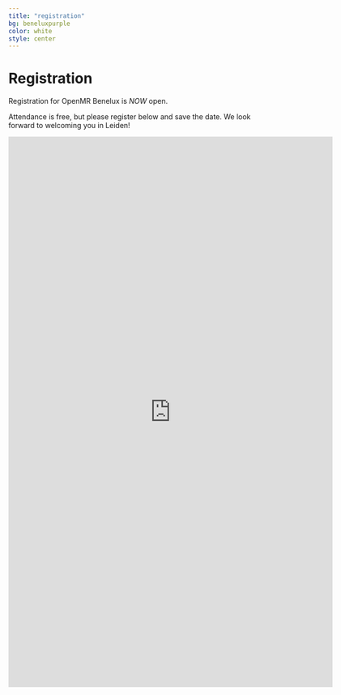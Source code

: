 ```yaml
---
title: "registration"
bg: beneluxpurple
color: white
style: center
---
```


<a id="registration"></a>

# Registration

Registration for OpenMR Benelux is _NOW_ open.

Attendance is free, but please register below and save the date. We look forward to welcoming you in Leiden!

<div class="icontain">
<iframe src="https://docs.google.com/forms/d/e/1FAIpQLSeaCn92jMQn_usAPzXa0UPZIE0dokxqhhS3mI2dNa-L3Nm2qA/viewform?embedded=true" width="640" height="1086" frameborder="0" marginheight="0" marginwidth="0" style="border:0" allowfullscreen></iframe>
</div>